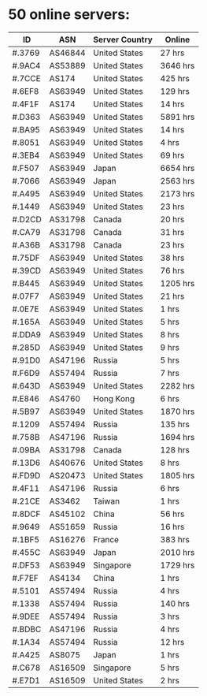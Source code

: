 # 50 online servers:

| ID | ASN | Server Country | Online |
| ------ | ------ | ------ | ------ |
| #.3769 | AS46844 | United States | 27 hrs |
| #.9AC4 | AS53889 | United States | 3646 hrs |
| #.7CCE | AS174 | United States | 425 hrs |
| #.6EF8 | AS63949 | United States | 129 hrs |
| #.4F1F | AS174 | United States | 14 hrs |
| #.D363 | AS63949 | United States | 5891 hrs |
| #.BA95 | AS63949 | United States | 14 hrs |
| #.8051 | AS63949 | United States | 4 hrs |
| #.3EB4 | AS63949 | United States | 69 hrs |
| #.F507 | AS63949 | Japan | 6654 hrs |
| #.7066 | AS63949 | Japan | 2563 hrs |
| #.A495 | AS63949 | United States | 2173 hrs |
| #.1449 | AS63949 | United States | 23 hrs |
| #.D2CD | AS31798 | Canada | 20 hrs |
| #.CA79 | AS31798 | Canada | 31 hrs |
| #.A36B | AS31798 | Canada | 23 hrs |
| #.75DF | AS63949 | United States | 38 hrs |
| #.39CD | AS63949 | United States | 76 hrs |
| #.B445 | AS63949 | United States | 1205 hrs |
| #.07F7 | AS63949 | United States | 21 hrs |
| #.0E7E | AS63949 | United States | 1 hrs |
| #.165A | AS63949 | United States | 5 hrs |
| #.DDA9 | AS63949 | United States | 8 hrs |
| #.285D | AS63949 | United States | 9 hrs |
| #.91D0 | AS47196 | Russia | 5 hrs |
| #.F6D9 | AS57494 | Russia | 7 hrs |
| #.643D | AS63949 | United States | 2282 hrs |
| #.E846 | AS4760 | Hong Kong | 6 hrs |
| #.5B97 | AS63949 | United States | 1870 hrs |
| #.1209 | AS57494 | Russia | 135 hrs |
| #.758B | AS47196 | Russia | 1694 hrs |
| #.09BA | AS31798 | Canada | 128 hrs |
| #.13D6 | AS40676 | United States | 8 hrs |
| #.FD9D | AS20473 | United States | 1805 hrs |
| #.4F11 | AS47196 | Russia | 6 hrs |
| #.21CE | AS3462 | Taiwan | 1 hrs |
| #.8DCF | AS45102 | China | 56 hrs |
| #.9649 | AS51659 | Russia | 16 hrs |
| #.1BF5 | AS16276 | France | 383 hrs |
| #.455C | AS63949 | Japan | 2010 hrs |
| #.DF53 | AS63949 | Singapore | 1729 hrs |
| #.F7EF | AS4134 | China | 1 hrs |
| #.5101 | AS57494 | Russia | 4 hrs |
| #.1338 | AS57494 | Russia | 140 hrs |
| #.9DEE | AS57494 | Russia | 3 hrs |
| #.BDBC | AS47196 | Russia | 4 hrs |
| #.1A34 | AS57494 | Russia | 12 hrs |
| #.A425 | AS8075 | Japan | 1 hrs |
| #.C678 | AS16509 | Singapore | 5 hrs |
| #.E7D1 | AS16509 | United States | 2 hrs |

